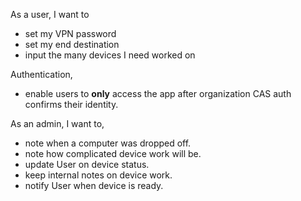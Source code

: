 As a user, I want to 
- set my VPN password  
- set my end destination  
- input the many devices I need worked on  


Authentication,  
- enable users to __only__ access the app after organization CAS auth confirms their identity.  

As an admin, I want to,  
- note when a computer was dropped off.  
- note how complicated device work will be.  
- update User on device status.  
- keep internal notes on device work.  
- notify User when device is ready.   
